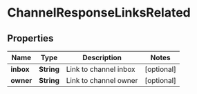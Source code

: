 

# ChannelResponseLinksRelated


## Properties

| Name | Type | Description | Notes |
|------------ | ------------- | ------------- | -------------|
|**inbox** | **String** | Link to channel inbox |  [optional] |
|**owner** | **String** | Link to channel owner |  [optional] |



